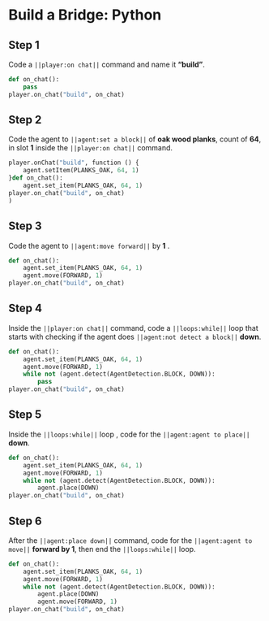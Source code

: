 # Build a Bridge: Python


## Step 1
Code a ``||player:on chat||`` command and name it **“build”**.

```python
def on_chat():
    pass
player.on_chat("build", on_chat)
```

## Step 2
Code the agent to ``||agent:set a block||`` of **oak wood planks**, count of **64**, in slot **1** inside the ``||player:on chat||`` command.

```python
player.onChat("build", function () {
    agent.setItem(PLANKS_OAK, 64, 1)
}def on_chat():
    agent.set_item(PLANKS_OAK, 64, 1)
player.on_chat("build", on_chat)
)
```

## Step 3
Code the agent to ``||agent:move forward||`` by **1** .

```python
def on_chat():
    agent.set_item(PLANKS_OAK, 64, 1)
    agent.move(FORWARD, 1)
player.on_chat("build", on_chat)
```

## Step 4

Inside the ``||player:on chat||``  command, code a ``||loops:while||`` loop that starts with checking if the agent does ``||agent:not detect a block||``  **down**.

```python
def on_chat():
    agent.set_item(PLANKS_OAK, 64, 1)
    agent.move(FORWARD, 1)
    while not (agent.detect(AgentDetection.BLOCK, DOWN)):
        pass
player.on_chat("build", on_chat)
```

## Step 5

Inside the ``||loops:while||`` loop , code for the ``||agent:agent to place||`` **down**.

```python
def on_chat():
    agent.set_item(PLANKS_OAK, 64, 1)
    agent.move(FORWARD, 1)
    while not (agent.detect(AgentDetection.BLOCK, DOWN)):
        agent.place(DOWN)
player.on_chat("build", on_chat)
```

## Step 6

After the ``||agent:place down||`` command, code for the ``||agent:agent to move||`` **forward by 1**, then end the ``||loops:while||`` loop.

```python
def on_chat():
    agent.set_item(PLANKS_OAK, 64, 1)
    agent.move(FORWARD, 1)
    while not (agent.detect(AgentDetection.BLOCK, DOWN)):
        agent.place(DOWN)
        agent.move(FORWARD, 1)
player.on_chat("build", on_chat)
```
